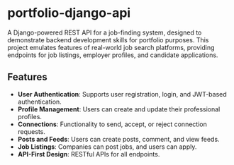 # portfolio-django-api
A Django-powered REST API for a job-finding system, designed to demonstrate backend development skills for portfolio purposes. This project emulates features of real-world job search platforms, providing endpoints for job listings, employer profiles, and candidate applications.

## Features

- **User Authentication**: Supports user registration, login, and JWT-based authentication.
- **Profile Management**: Users can create and update their professional profiles.
- **Connections**: Functionality to send, accept, or reject connection requests.
- **Posts and Feeds**: Users can create posts, comment, and view feeds.
- **Job Listings**: Companies can post jobs, and users can apply.
- **API-First Design**: RESTful APIs for all endpoints.